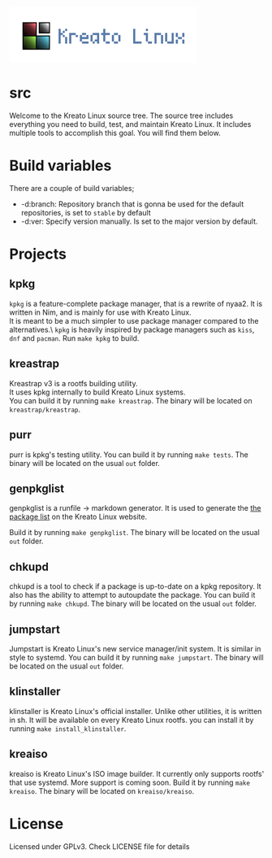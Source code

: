 <p align="left">
<img src="https://github.com/Kreato-Linux/logo/blob/master/withtext.png">
</p>

# src
Welcome to the Kreato Linux source tree. The source tree includes everything you need to build, test, and maintain Kreato Linux. 
It includes multiple tools to accomplish this goal. You will find them below.

# Build variables

There are a couple of build variables;

* -d:branch: Repository branch that is gonna be used for the default repositories, is set to `stable` by default
* -d:ver: Specify version manually. Is set to the major version by default.

# Projects

## kpkg
`kpkg` is a feature-complete package manager, that is a rewrite of nyaa2. It is written in Nim, and is mainly for use with Kreato Linux.\
It is meant to be a much simpler to use package manager compared to the alternatives.\ 
`kpkg` is heavily inspired by package managers such as `kiss`, `dnf` and `pacman`. Run `make kpkg` to build.

## kreastrap
Kreastrap v3 is a rootfs building utility.\
It uses kpkg internally to build Kreato Linux systems.\
You can build it by running `make kreastrap`. The binary will be located on `kreastrap/kreastrap`.

## purr
purr is kpkg's testing utility. You can build it by running `make tests`. The binary will be located on the usual `out` folder.

## genpkglist
genpkglist is a runfile -> markdown generator. It is used to generate the [the package list](https://linux.kreato.dev/packages) on the Kreato Linux website.

Build it by running `make genpkglist`. The binary will be located on the usual `out` folder.

## chkupd
chkupd is a tool to check if a package is up-to-date on a kpkg repository. It also has the ability to attempt to autoupdate the package. You can build it by running `make chkupd`. The binary will be located on the usual `out` folder.

## jumpstart
Jumpstart is Kreato Linux's new service manager/init system. It is similar in style to systemd. You can build it by running `make jumpstart`. The binary will be located on the usual `out` folder.

## klinstaller
klinstaller is Kreato Linux's official installer. Unlike other utilities, it is written in sh. It will be available on every Kreato Linux rootfs. you can install it by running `make install_klinstaller`.

## kreaiso
kreaiso is Kreato Linux's ISO image builder. It currently only supports rootfs' that use systemd. More support is coming soon. Build it by running `make kreaiso`. The binary will be located on `kreaiso/kreaiso`.

# License
Licensed under GPLv3. Check LICENSE file for details

